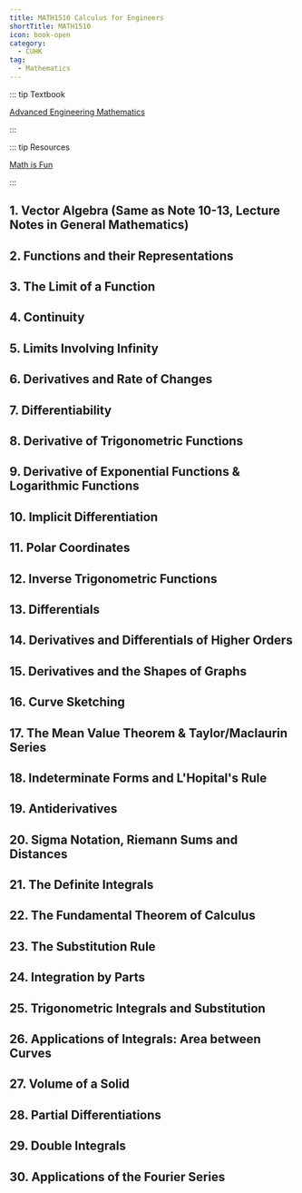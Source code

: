 ```yaml
---
title: MATH1510 Calculus for Engineers
shortTitle: MATH1510
icon: book-open
category:
  - CUHK
tag:
  - Mathematics
---
```


::: tip Textbook

[Advanced Engineering Mathematics](https://wp.kntu.ac.ir/dfard/ebook/em/Advanced%20Engineering%20Mathematics%2010th%20Edition.pdf)

:::

::: tip Resources

[Math is Fun](https://www.mathsisfun.com/)

:::

## 1. Vector Algebra (Same as Note 10-13, Lecture Notes in General Mathematics)
## 2. Functions and their Representations
## 3. The Limit of a Function
## 4. Continuity
## 5. Limits Involving Infinity
## 6. Derivatives and Rate of Changes
## 7. Differentiability
## 8. Derivative of Trigonometric Functions
## 9. Derivative of Exponential Functions & Logarithmic Functions
## 10. Implicit Differentiation
## 11. Polar Coordinates
## 12. Inverse Trigonometric Functions
## 13. Differentials
## 14. Derivatives and Differentials of Higher Orders
## 15. Derivatives and the Shapes of Graphs
## 16. Curve Sketching
## 17. The Mean Value Theorem & Taylor/Maclaurin Series
## 18. Indeterminate Forms and L'Hopital's Rule
## 19. Antiderivatives
## 20. Sigma Notation, Riemann Sums and Distances
## 21. The Definite Integrals
## 22. The Fundamental Theorem of Calculus
## 23. The Substitution Rule
## 24. Integration by Parts
## 25. Trigonometric Integrals and Substitution
## 26. Applications of Integrals: Area between Curves
## 27. Volume of a Solid
## 28. Partial Differentiations
## 29. Double Integrals
## 30. Applications of the Fourier Series